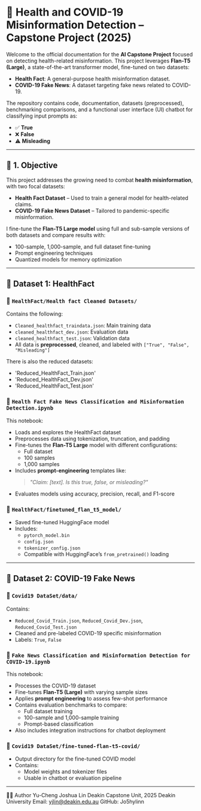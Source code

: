 # 🧠 Health and COVID-19 Misinformation Detection – Capstone Project (2025)

Welcome to the official documentation for the **AI Capstone Project** focused on detecting health-related misinformation. This project leverages **Flan-T5 (Large)**, a state-of-the-art transformer model, fine-tuned on two datasets:
- **Health Fact**: A general-purpose health misinformation dataset.
- **COVID-19 Fake News**: A dataset targeting fake news related to COVID-19.

The repository contains code, documentation, datasets (preprocessed), benchmarking comparisons, and a functional user interface (UI) chatbot for classifying input prompts as:
- ✅ **True**
- ❌ **False**
- ⚠️ **Misleading**

---

## 🧪 1. Objective

This project addresses the growing need to combat **health misinformation**, with two focal datasets:
- **Health Fact Dataset** – Used to train a general model for health-related claims.
- **COVID-19 Fake News Dataset** – Tailored to pandemic-specific misinformation.

I fine-tune the **Flan-T5 Large model** using full and sub-sample versions of both datasets and compare results with:
- 100-sample, 1,000-sample, and full dataset fine-tuning
- Prompt engineering techniques
- Quantized models for memory optimization

---

## 🧪 Dataset 1: HealthFact

### 📂 `HealthFact/Health fact Cleaned Datasets/`
Contains the following:
- `Cleaned_healthfact_traindata.json`: Main training data
- `cleaned_healthfact_dev.json`: Evaluation data
- `cleaned_healthfact_test.json`: Validation data
- All data is **preprocessed**, cleaned, and labeled with `["True", "False", "Misleading"]`

There is also the reduced datasets: 
- 'Reduced_HealthFact_Train.json'
- 'Reduced_HealthFact_Dev.json'
- 'Reduced_HealthFact_Test.json'

### 📔 `Health Fact Fake News Classification and Misinformation Detection.ipynb`
This notebook:
- Loads and explores the HealthFact dataset
- Preprocesses data using tokenization, truncation, and padding
- Fine-tunes the **Flan-T5 Large** model with different configurations:
  - Full dataset
  - 100 samples
  - 1,000 samples
- Includes **prompt-engineering** templates like:
  > _"Claim: [text]. Is this true, false, or misleading?"_
- Evaluates models using accuracy, precision, recall, and F1-score

### 📁 `HealthFact/finetuned_flan_t5_model/`
- Saved fine-tuned HuggingFace model
- Includes:
  - `pytorch_model.bin`
  - `config.json`
  - `tokenizer_config.json`
  - Compatible with HuggingFace’s `from_pretrained()` loading

 ---

## 🧪 Dataset 2: COVID-19 Fake News

### 📂 `Covid19 DataSet/data/`
Contains:
- `Reduced_Covid_Train.json`, `Reduced_Covid_Dev.json`, `Reduced_Covid_Test.json`
- Cleaned and pre-labeled COVID-19 specific misinformation
- Labels: `True`, `False`

### 📔 `Fake News Classification and Misinformation Detection for COVID-19.ipynb`
This notebook:
- Processes the COVID-19 dataset
- Fine-tunes **Flan-T5 (Large)** with varying sample sizes
- Applies **prompt engineering** to assess few-shot performance
- Contains evaluation benchmarks to compare:
  - Full dataset training
  - 100-sample and 1,000-sample training
  - Prompt-based classification
- Also includes integration instructions for chatbot deployment

### 📁 `Covid19 DataSet/fine-tuned-flan-t5-covid/`
- Output directory for the fine-tuned COVID model
- Contains:
  - Model weights and tokenizer files
  - Usable in chatbot or evaluation pipeline

---

🧑‍💻 Author
Yu-Cheng Joshua Lin
Deakin Capstone Unit, 2025
Deakin University
Email: yjlin@deakin.edu.au
GitHub: Jo5hylinn

